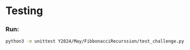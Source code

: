 # Testing

### Run:
```sh
python3 -m unittest Y2024/May/FibbonacciRecurssion/test_challenge.py
```

